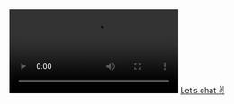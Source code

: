 <script src="https://code.jquery.com/jquery-3.3.1.slim.min.js" integrity="sha384-q8i/X+965DzO0rT7abK41JStQIAqVgRVzpbzo5smXKp4YfRvH+8abtTE1Pi6jizo" crossorigin="anonymous"></script>
<script src="src/assets/js/videopopup.js"></script>
<link rel="stylesheet" type="text/css" href="src/assets/css/videopopup.css" media="screen" />	
    <script type="text/javascript">
    $(function() {
        $('#vidBox').VideoPopUp({
            backgroundColor: "#17212a",
			opener: "video1",
            idvideo: "v1",
			pausevideo: false
        });
    });
</script>
		<div id="vidBox"><div id="videCont">
        <video id="v1" loop controls frameborder="0" allow="accelerometer; autoplay; clipboard-write; encrypted-media; gyroscope; picture-in-picture" allowfullscreen>
		<source src="dist/live/videos/mov_bb.mp4" type="video/mp4">
        <source src="dist/live/videos/mov_bb.ogg" type="video/ogg">
        </video> <a href="javascript:void(0)" id="video1">Let&rsquo;s chat ✌️</a> 

